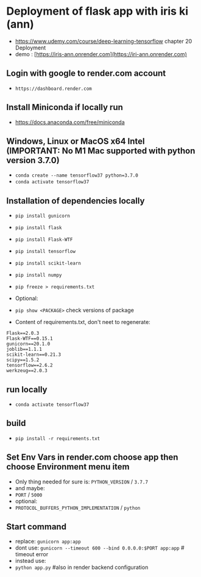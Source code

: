 # Deployment of flask app with iris ki (ann)

- https://www.udemy.com/course/deep-learning-tensorflow chapter 20 Deployment
- demo : [https://iris-ann.onrender.com](https://iri-ann.onrender.com)

## Login with google to render.com account
- `https://dashboard.render.com`

## Install Miniconda if locally run
- https://docs.anaconda.com/free/miniconda

## Windows, Linux or MacOS x64 Intel (IMPORTANT: No M1 Mac supported with python version 3.7.0)
- `conda create --name tensorflow37 python=3.7.0`
- `conda activate tensorflow37`

## Installation of dependencies locally
- `pip install gunicorn`
- `pip install flask`
- `pip install Flask-WTF`
- `pip install tensorflow`
- `pip install scikit-learn`
- `pip install numpy`

- `pip freeze > requirements.txt`
- Optional:
- `pip show <PACKAGE>` check versions of package
- Content of requirements.txt, don't neet to regenerate:
```
Flask==2.0.3
Flask-WTF==0.15.1
gunicorn==20.1.0
joblib==1.1.1
scikit-learn==0.21.3
scipy==1.5.2
tensorflow==2.6.2
werkzeug==2.0.3
```

## run locally
- `conda activate tensorflow37`

## build
- `pip install -r requirements.txt`

## Set Env Vars in render.com choose app then choose Environment menu item
 - Only thing needed for sure is: `PYTHON_VERSION` / `3.7.7`
 - and maybe:
 - `PORT` / `5000`
 - optional:
 - `PROTOCOL_BUFFERS_PYTHON_IMPLEMENTATION` / `python`

 ## Start command
 - replace: `gunicorn app:app`
 - dont use: `gunicorn --timeout 600 --bind 0.0.0.0:$PORT app:app` # timeout error
 - instead use:
- `python app.py` #also in render backend configuration
